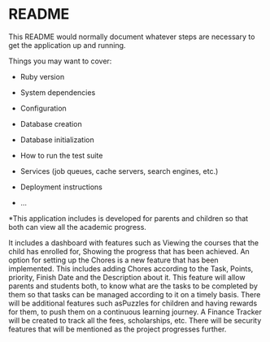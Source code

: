 # README

This README would normally document whatever steps are necessary to get the
application up and running.

Things you may want to cover:

* Ruby version

* System dependencies

* Configuration

* Database creation

* Database initialization

* How to run the test suite

* Services (job queues, cache servers, search engines, etc.)

* Deployment instructions

* ...

*This application includes is developed for parents and children so that both can view all the academic progress.

It includes a dashboard with features such as Viewing the courses that the child has enrolled for, Showing the progress that has been achieved.
An option for setting up the Chores is a new feature that has been implemented. This includes adding Chores according to the Task, Points, priority, Finish Date and the Description about it.
This feature will allow parents and students both, to know what are the tasks to be completed by them so that tasks can be managed according to it on a timely basis.
There will be additional features such asPuzzles for children and having rewards for them, to push them on a continuous learning journey.
A Finance Tracker will be created to track all the fees, scholarships, etc.
There will be security features that will be mentioned as the project progresses further.
